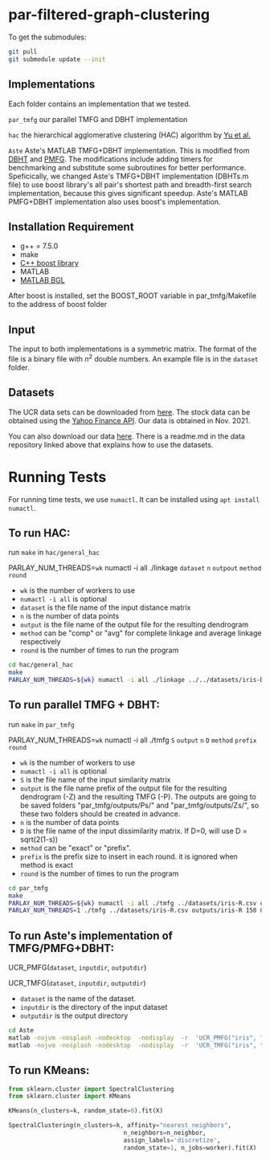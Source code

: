 # par-filtered-graph-clustering

To get the submodules:
```bash
git pull
git submodule update --init
```


Implementations
--------
Each folder contains an implementation that we tested.

`par_tmfg` our parallel TMFG and DBHT implementation

`hac` the hierarchical agglomerative clustering (HAC) algorithm by [Yu et al.](https://arxiv.org/abs/2106.04727)

`Aste` Aste's MATLAB TMFG+DBHT implementation. This is modified from [DBHT](https://www.mathworks.com/matlabcentral/fileexchange/46750-dbht)
and [PMFG](https://www.mathworks.com/matlabcentral/fileexchange/38689-pmfg). The modifications include adding timers for benchmarking and substitute some subroutines for better performance. Speficically, we changed Aste's TMFG+DBHT implementation (DBHTs.m file) to use boost library's all pair's shortest path and breadth-first search implementation, because this gives significant speedup. Aste's MATLAB PMFG+DBHT implementation also uses boost's implementation.


## Installation Requirement

* g++ = 7.5.0 
* make
* [C++ boost library](https://www.boost.org/)
* MATLAB
* [MATLAB BGL](https://www.mathworks.com/matlabcentral/fileexchange/10922-matlabbgl)

After boost is installed, set the BOOST_ROOT variable in par_tmfg/Makefile to the address of boost folder

## Input

The input to both implementations is a symmetric matrix. 
The format of the file is a binary file with $n^2$ double numbers.
An example file is in the `dataset` folder.

## Datasets

The UCR data sets can be downloaded from [here](https://www.cs.ucr.edu/~eamonn/time_series_data_2018/).
The stock data can be obtained using the [Yahoo Finance API](https://pypi.org/project/yfinance/). Our data is obtained in Nov. 2021.

You can also download our data [here](https://console.cloud.google.com/storage/browser/par-filtered-graph-clustering).
There is a readme.md in the data repository linked above that explains how to use the datasets.

# Running Tests
For running time tests, we use `numactl`. It can be installed using `apt install numactl`. 

## To run HAC:

run `make` in `hac/general_hac`

PARLAY_NUM_THREADS=`wk` numactl -i all ./linkage `dataset` `n` `outpout` `method` `round`

* `wk` is the number of workers to use
* `numactl -i all` is optional 
* `dataset` is the file name of the input distance matrix
* `n` is the number of data points
* `output` is the file name of the output file for the resulting dendrogram
* `method` can be "comp" or "avg" for complete linkage and average linkage respectively
* `round` is the number of times to run the program


```bash
cd hac/general_hac
make
PARLAY_NUM_THREADS=${wk} numactl -i all ./linkage ../../datasets/iris-D.csv 150 outputs/iris-D_comp_dendro comp 1
```


##  To run parallel TMFG + DBHT:

run `make` in `par_tmfg`

PARLAY_NUM_THREADS=`wk` numactl -i all ./tmfg `S` `output` `n` `D` `method` `prefix` `round`

* `wk` is the number of workers to use
* `numactl -i all` is optional 
* `S` is the file name of the input similarity matrix
* `output` is the file name prefix of the output file for the resulting dendrogram (-Z) and the resulting TMFG (-P). The outputs are going to be saved folders "par_tmfg/outputs/Ps/" and "par_tmfg/outputs/Zs/", so these two folders should be created in advance.
* `n` is the number of data points
* `D` is the file name of the input dissimilarity matrix. If D=0, will use D = sqrt(2(1-s))
* `method` can be "exact" or "prefix".
* `prefix` is the prefix size to insert in each round. it is ignored when method is exact
* `round` is the number of times to run the program

```bash
cd par_tmfg
make
PARLAY_NUM_THREADS=${wk} numactl -i all ./tmfg ../datasets/iris-R.csv outputs/iris-R 150 0 prefix 2 1
PARLAY_NUM_THREADS=1 ./tmfg ../datasets/iris-R.csv outputs/iris-R 150 0 exact 0 1
```

## To run Aste's implementation of TMFG/PMFG+DBHT:

UCR_PMFG(`dataset`, `inputdir`, `outputdir`)

UCR_TMFG(`dataset`, `inputdir`, `outputdir`)

* `dataset` is the name of the dataset.
* `inputdir` is the directory of the input dataset
* `outputdir` is the output directory

```bash
cd Aste
matlab -nojvm -nosplash -nodesktop  -nodisplay  -r  'UCR_PMFG("iris", "../datasets/", "outputs"); exit'  -logfile outputs/iris_pmfg_timing.txt
matlab -nojvm -nosplash -nodesktop  -nodisplay  -r  'UCR_TMFG("iris", "../datasets/", "outputs"); exit'  -logfile outputs/iris_tmfg_timing.txt
```

## To run KMeans:

```python
from sklearn.cluster import SpectralClustering
from sklearn.cluster import KMeans

KMeans(n_clusters=k, random_state=0).fit(X)

SpectralClustering(n_clusters=k, affinity="nearest_neighbors",
                                n_neighbors=n_neighbor,
                                assign_labels='discretize',
                                random_state=1, n_jobs=worker).fit(X)
```